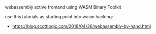 webassembly active frontend using WASM Binary Toolkit

use this tutorials as starting point into wasm hacking:

* https://blog.scottlogic.com/2018/04/26/webassembly-by-hand.html

